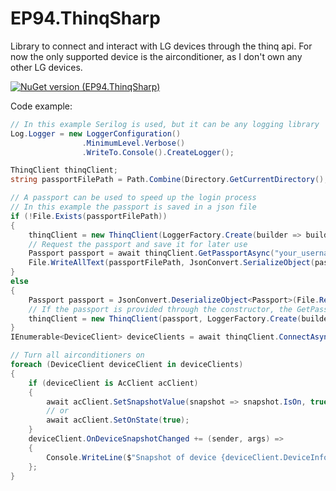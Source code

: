# EP94.ThinqSharp
 Library to connect and interact with LG devices through the thinq api. For now the only supported device is the airconditioner, as I don't own any other LG devices.


[![NuGet version (EP94.ThinqSharp)](https://img.shields.io/nuget/v/EP94.ThinqSharp)](https://www.nuget.org/packages/EP94.ThinqSharp/)

Code example:

````csharp
// In this example Serilog is used, but it can be any logging library
Log.Logger = new LoggerConfiguration()
                .MinimumLevel.Verbose()
                .WriteTo.Console().CreateLogger();

ThinqClient thinqClient;
string passportFilePath = Path.Combine(Directory.GetCurrentDirectory(), "Passport.json");

// A passport can be used to speed up the login process
// In this example the passport is saved in a json file
if (!File.Exists(passportFilePath))
{
    thinqClient = new ThinqClient(LoggerFactory.Create(builder => builder.AddSerilog()));
    // Request the passport and save it for later use
    Passport passport = await thinqClient.GetPassportAsync("your_username", "your_password");
    File.WriteAllText(passportFilePath, JsonConvert.SerializeObject(passport));
}
else
{
    Passport passport = JsonConvert.DeserializeObject<Passport>(File.ReadAllText(passportFilePath));
    // If the passport is provided through the constructor, the GetPassportAsync method doesn't have to be called
    thinqClient = new ThinqClient(passport, LoggerFactory.Create(builder => builder.AddSerilog()));
}
IEnumerable<DeviceClient> deviceClients = await thinqClient.ConnectAsync();

// Turn all airconditioners on
foreach (DeviceClient deviceClient in deviceClients)
{
    if (deviceClient is AcClient acClient)
    {
        await acClient.SetSnapshotValue(snapshot => snapshot.IsOn, true);
        // or
        await acClient.SetOnState(true);
    }
    deviceClient.OnDeviceSnapshotChanged += (sender, args) =>
    {
        Console.WriteLine($"Snapshot of device {deviceClient.DeviceInfo.Alias} has changed: {deviceClient.DeviceSnapshot}");
    };
}      
````
